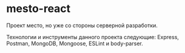 # mesto-react

Проект место, но уже со стороны серверной разработки.

Технологии и инструменты данного проекта следующие: Express, Postman, MongoDB, Mongoose, ESLint и body-parser.
